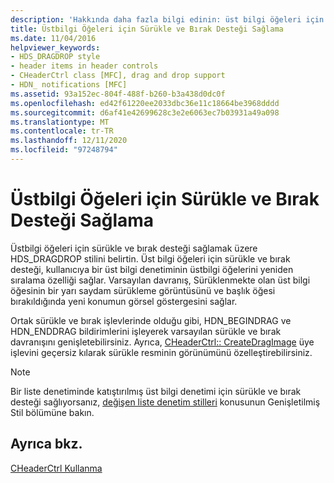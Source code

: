 ```yaml
---
description: 'Hakkında daha fazla bilgi edinin: üst bilgi öğeleri için sürükle ve bırak desteği sağlama'
title: Üstbilgi Öğeleri için Sürükle ve Bırak Desteği Sağlama
ms.date: 11/04/2016
helpviewer_keywords:
- HDS_DRAGDROP style
- header items in header controls
- CHeaderCtrl class [MFC], drag and drop support
- HDN_ notifications [MFC]
ms.assetid: 93a152ec-804f-488f-b260-b3a438d0dc0f
ms.openlocfilehash: ed42f61220ee2033dbc36e11c18664be3968dddd
ms.sourcegitcommit: d6af41e42699628c3e2e6063ec7b03931a49a098
ms.translationtype: MT
ms.contentlocale: tr-TR
ms.lasthandoff: 12/11/2020
ms.locfileid: "97248794"
---
```

# <a name="providing-drag-and-drop-support-for-header-items"></a>Üstbilgi Öğeleri için Sürükle ve Bırak Desteği Sağlama

Üstbilgi öğeleri için sürükle ve bırak desteği sağlamak üzere HDS_DRAGDROP stilini belirtin. Üst bilgi öğeleri için sürükle ve bırak desteği, kullanıcıya bir üst bilgi denetiminin üstbilgi öğelerini yeniden sıralama özelliği sağlar. Varsayılan davranış, Sürüklenmekte olan üst bilgi öğesinin bir yarı saydam sürükleme görüntüsünü ve başlık öğesi bırakıldığında yeni konumun görsel göstergesini sağlar.

Ortak sürükle ve bırak işlevlerinde olduğu gibi, HDN_BEGINDRAG ve HDN_ENDDRAG bildirimlerini işleyerek varsayılan sürükle ve bırak davranışını genişletebilirsiniz. Ayrıca, [CHeaderCtrl:: CreateDragImage](../mfc/reference/cheaderctrl-class.md#createdragimage) üye işlevini geçersiz kılarak sürükle resminin görünümünü özelleştirebilirsiniz.

> [!NOTE]
> Bir liste denetiminde katıştırılmış üst bilgi denetimi için sürükle ve bırak desteği sağlıyorsanız, [değişen liste denetim stilleri](../mfc/changing-list-control-styles.md) konusunun Genişletilmiş Stil bölümüne bakın.

## <a name="see-also"></a>Ayrıca bkz.

[CHeaderCtrl Kullanma](../mfc/using-cheaderctrl.md)

